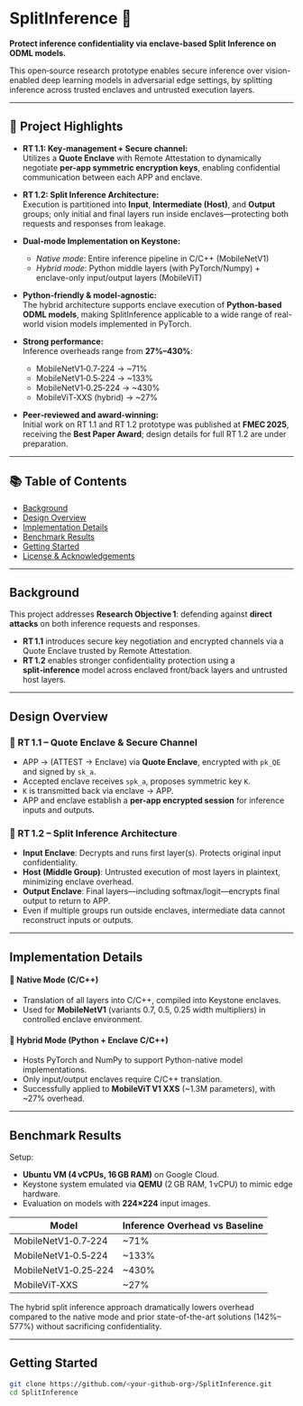 <!--
© Yongzhi Wang, 2025, All Rights Reserved.
-->

# SplitInference 🔐

**Protect inference confidentiality via enclave-based Split Inference on ODML models.**

This open‑source research prototype enables secure inference over vision-enabled deep learning models in adversarial edge settings, by splitting inference across trusted enclaves and untrusted execution layers.

---

## 🚀 Project Highlights

- **RT 1.1: Key‑management + Secure channel:**  
  Utilizes a **Quote Enclave** with Remote Attestation to dynamically negotiate **per-app symmetric encryption keys**, enabling confidential communication between each APP and enclave.

- **RT 1.2: Split Inference Architecture:**  
  Execution is partitioned into **Input**, **Intermediate (Host)**, and **Output** groups; only initial and final layers run inside enclaves—protecting both requests and responses from leakage.

- **Dual-mode Implementation on Keystone:**  
  - *Native mode*: Entire inference pipeline in C/C++ (MobileNetV1)  
  - *Hybrid mode*: Python middle layers (with PyTorch/Numpy) + enclave-only input/output layers (MobileViT)

- **Python‑friendly & model‑agnostic:**  
  The hybrid architecture supports enclave execution of **Python‑based ODML models**, making SplitInference applicable to a wide range of real-world vision models implemented in PyTorch.

- **Strong performance:**  
  Inference overheads range from **27%–430%**:
  
    - MobileNetV1‑0.7‑224 → ~71%  
    - MobileNetV1‑0.5‑224 → ~133%  
    - MobileNetV1‑0.25‑224 → ~430%  
    - MobileViT‑XXS (hybrid) → ~27%  

- **Peer‑reviewed and award‑winning:**  
  Initial work on RT 1.1 and RT 1.2 prototype was published at **FMEC 2025**, receiving the **Best Paper Award**; design details for full RT 1.2 are under preparation.

---

## 📚 Table of Contents

- [Background](#background)  
- [Design Overview](#design-overview)  
- [Implementation Details](#implementation-details)  
- [Benchmark Results](#benchmark-results)  
- [Getting Started](#getting-started)  
- [License & Acknowledgements](#license--acknowledgements)  

---

## Background

This project addresses **Research Objective 1**: defending against **direct attacks** on both inference requests and responses.  
- **RT 1.1** introduces secure key negotiation and encrypted channels via a Quote Enclave trusted by Remote Attestation.  
- **RT 1.2** enables stronger confidentiality protection using a **split‑inference** model across enclaved front/back layers and untrusted host layers.

---

## Design Overview

### 🔑 RT 1.1 – Quote Enclave & Secure Channel
- APP → (ATTEST → Enclave) via **Quote Enclave**, encrypted with `pk_QE` and signed by `sk_a`.
- Accepted enclave receives `spk_a`, proposes symmetric key `K`.
- `K` is transmitted back via enclave → APP.
- APP and enclave establish a **per-app encrypted session** for inference inputs and outputs.

### 🧠 RT 1.2 – Split Inference Architecture
- **Input Enclave**: Decrypts and runs first layer(s). Protects original input confidentiality.
- **Host (Middle Group)**: Untrusted execution of most layers in plaintext, minimizing enclave overhead.
- **Output Enclave**: Final layers—including softmax/logit—encrypts final output to return to APP.
- Even if multiple groups run outside enclaves, intermediate data cannot reconstruct inputs or outputs.

---

## Implementation Details

#### 🧰 Native Mode (C/C++)
- Translation of all layers into C/C++, compiled into Keystone enclaves.
- Used for **MobileNetV1** (variants 0.7, 0.5, 0.25 width multipliers) in controlled enclave environment.

#### 🧪 Hybrid Mode (Python + Enclave C/C++)
- Hosts PyTorch and NumPy to support Python-native model implementations.
- Only input/output enclaves require C/C++ translation.
- Successfully applied to **MobileViT V1 XXS** (~1.3M parameters), with ~27% overhead.

---

## Benchmark Results

Setup:
- **Ubuntu VM (4 vCPUs, 16 GB RAM)** on Google Cloud.
- Keystone system emulated via **QEMU** (2 GB RAM, 1 vCPU) to mimic edge hardware.
- Evaluation on models with **224×224** input images.

| Model                | Inference Overhead vs Baseline |
|----------------------|-------------------------------|
| MobileNetV1‑0.7‑224  | ~71%                          |
| MobileNetV1‑0.5‑224  | ~133%                         |
| MobileNetV1‑0.25‑224 | ~430%                         |
| MobileViT‑XXS        | ~27%                          |

The hybrid split inference approach dramatically lowers overhead compared to the native mode and prior state-of-the-art solutions (142%–577%) without sacrificing confidentiality.

---

## Getting Started

```bash
git clone https://github.com/<your-github-org>/SplitInference.git
cd SplitInference
